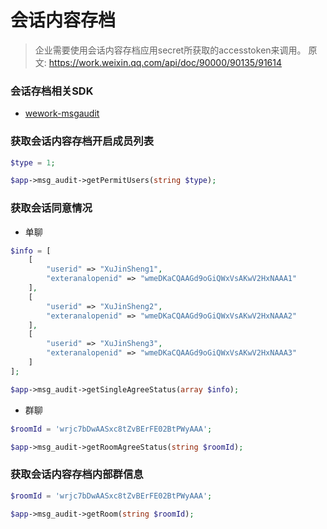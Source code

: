 # 会话内容存档

> 企业需要使用会话内容存档应用secret所获取的accesstoken来调用。
> 原文: https://work.weixin.qq.com/api/doc/90000/90135/91614


### 会话存档相关SDK

- [wework-msgaudit](https://github.com/aa24615/wework-msgaudit)


### 获取会话内容存档开启成员列表
```php
$type = 1;

$app->msg_audit->getPermitUsers(string $type);
```

### 获取会话同意情况

- 单聊

```php
$info = [
    [
        "userid" => "XuJinSheng1",
        "exteranalopenid" => "wmeDKaCQAAGd9oGiQWxVsAKwV2HxNAAA1"
    ],
    [
        "userid" => "XuJinSheng2",
        "exteranalopenid" => "wmeDKaCQAAGd9oGiQWxVsAKwV2HxNAAA2"
    ],
    [
        "userid" => "XuJinSheng3",
        "exteranalopenid" => "wmeDKaCQAAGd9oGiQWxVsAKwV2HxNAAA3"
    ]
];

$app->msg_audit->getSingleAgreeStatus(array $info);
```

- 群聊

```php
$roomId = 'wrjc7bDwAASxc8tZvBErFE02BtPWyAAA';

$app->msg_audit->getRoomAgreeStatus(string $roomId);
```

### 获取会话内容存档内部群信息

```php
$roomId = 'wrjc7bDwAASxc8tZvBErFE02BtPWyAAA';

$app->msg_audit->getRoom(string $roomId);
```



